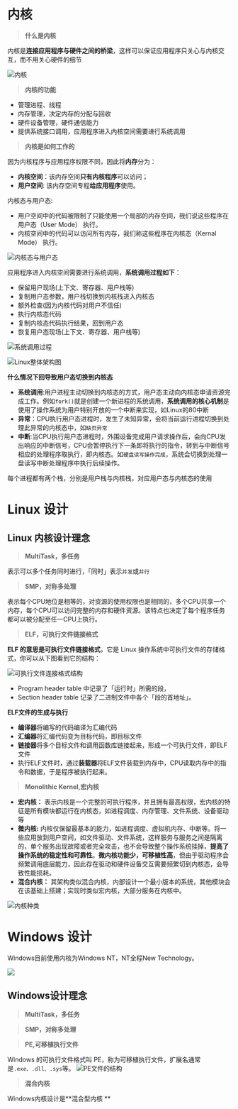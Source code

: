 # 内核

> **什么是内核**

内核是**连接应用程序与硬件之间的桥梁**，这样可以保证应用程序只关心与内核交互，而不用关心硬件的细节

![内核](https://camo.githubusercontent.com/cc34a62de364f9304f9c6f4b79ff6af10094df1b475734ec0bcfe0cabf21c003/68747470733a2f2f63646e2e6a7364656c6976722e6e65742f67682f7869616f6c696e636f6465722f496d616765486f737434406d61696e2f2545362539332538442545342542442539432545372542332542422545372542422539462f2545352538362538352545362541302542382f4b65726e656c5f4c61796f75742e706e67)

> **内核的功能**

- 管理进程、线程
- 内存管理，决定内存的分配与回收
- 硬件设备管理，硬件通信能力
- 提供系统接口调用，应用程序进入内核空间需要进行系统调用

> **内核是如何工作的**

因为内核程序与应用程序权限不同，因此将**内存**分为：

- **内核空间**：该内存空间**只有内核程序**可以访问；
- **用户空间**: 该内存空间专程**给应用程序**使用。

内核态与用户态:

- 用户空间中的代码被限制了只能使用一个局部的内存空间，我们说这些程序在用户态（User Mode） 执行。
- 内核空间中的代码可以访问所有内存，我们称这些程序在内核态（Kernal Mode） 执行。

![内核态与用户态](https://image-static.segmentfault.com/427/529/4275291977-9b51cd6b3651f7d6_fix732)

应用程序进入内核空间需要进行系统调用，**系统调用过程如下**：

- 保留用户现场(上下文、寄存器、用户栈等)
- 复制用户态参数，用户栈切换到内核栈进入内核态
- 额外检查(因为内核代码对用户不信任)
- 执行内核态代码
- 复制内核态代码执行结果，回到用户态
- 恢复用户态现场(上下文、寄存器、用户栈等)

![系统调用过程](https://camo.githubusercontent.com/82fefde343496ea1deb5ed1bccc434795dc9337df828552d49597995430e0cd6/68747470733a2f2f63646e2e6a7364656c6976722e6e65742f67682f7869616f6c696e636f6465722f496d616765486f737434406d61696e2f2545362539332538442545342542442539432545372542332542422545372542422539462f2545352538362538352545362541302542382f73797374656d63616c6c2e706e67)

![Linux整体架构图](https://image-static.segmentfault.com/321/551/321551930-22538985870aeeb2_fix732)

**什么情况下回导致用户态切换到内核态**

- **系统调用**:用户进程主动切换到内核态的方式，用户态主动向内核态申请资源完成工作。例如`fork()`就是创建一个新进程的系统调用，**系统调用的核心机制**是使用了操作系统为用户特别开放的一个中断来实现，如Linux的80中断
- **异常**：CPU执行用户态进程时，发生了未知异常，会将当前运行进程切换到处理此异常的内核态中，如`缺页异常`
- **中断**:当CPU执行用户态进程时，外围设备完成用户请求操作后，会向CPU发出响应的中断信号，CPU会暂停执行下一条即将执行的指令，转到与中断信号相应的处理程序取执行，即内核态。如`硬盘读写操作完成`，系统会切换到处理一盘读写中断处理程序中执行后续操作。

每个进程都有两个栈，分别是用户栈与内核栈，对应用户态与内核态的使用

# Linux 设计

## Linux 内核设计理念

> **MultiTask，多任务**

表示可以多个任务同时进行，「同时」表示`并发`或`并行`

> **SMP，对称多处理**

表示每个CPU地位是相等的，对资源的使用权限也是相同的，多个CPU共享一个内存，每个CPU可以访问完整的内存和硬件资源。该特点也决定了每个程序任务都可以被分配至任一CPU上执行。

> **ELF，可执行文件链接格式**

**ELF 的意思是可执行文件链接格式**，它是 Linux 操作系统中可执行文件的存储格式，你可以从下图看到它的结构：

![可执行文件连接格式结构](https://camo.githubusercontent.com/d92b44c8fc96ba679b1489cabd58892407786c4a3e106be9c2e47d7095f74055/68747470733a2f2f63646e2e6a7364656c6976722e6e65742f67682f7869616f6c696e636f6465722f496d616765486f737434406d61696e2f2545362539332538442545342542442539432545372542332542422545372542422539462f2545352538362538352545362541302542382f456c662e706e67)

- Program header table 中记录了「运行时」所需的段，
-  Section header table 记录了二进制文件中各个「段的首地址」。

**ELF文件的生成与执行**
- **编译器**将编写的代码编译为汇编代码
- **汇编器**将汇编代码变为目标代码，即目标文件
- **链接器**将多个目标文件和调用函数库链接起来，形成一个可执行文件，即ELF文件
- 执行ELF文件时，通过**装载器**将ELF文件装载到内存中，CPU读取内存中的指令和数据，于是程序被执行起来。

> **Monolithic Kernel,宏内核**

- **宏内核：** 表示内核是一个完整的可执行程序，并且拥有最高权限，宏内核的特征是所有模块都运行在内核态，如进程调度、内存管理、文件系统、设备驱动等
- **微内核:** 内核仅保留最基本的能力，如进程调度、虚拟机内存、中断等。将一些应用放到用户空间，如文件驱动、文件系统，这样服务与服务之间是隔离的，单个服务出现故障或者完全攻击，也不会导致整个操作系统挂掉，**提高了操作系统的稳定性和可靠性**。**微内核功能少，可移植性高**，但由于驱动程序会频繁调用底层能力，因此存在驱动和硬件设备交互需要频繁切到内核态，会导致性能损耗。
- **混合内核：** 其架构类似混合内核，内部设计一个最小版本的系统，其他模块会在该基础上搭建；实现时类似宏内核，大部分服务在内核中。

![内核种类](https://camo.githubusercontent.com/29cf7bdaaa70b298ac08f94f2327afab3c3ee9c3fb878331ec4288d2e60d9f8c/68747470733a2f2f63646e2e6a7364656c6976722e6e65742f67682f7869616f6c696e636f6465722f496d616765486f737434406d61696e2f2545362539332538442545342542442539432545372542332542422545372542422539462f2545352538362538352545362541302542382f4f532d737472756374757265322e706e67)

# Windows 设计

Windows目前使用内核为Windows NT，NT全程New Technology。

![](https://camo.githubusercontent.com/6bc7453609f236f5eabb051666ffc2d27664ea8fbbf41d1da17aaf5d2a43ea4d/68747470733a2f2f63646e2e6a7364656c6976722e6e65742f67682f7869616f6c696e636f6465722f496d616765486f737434406d61696e2f2545362539332538442545342542442539432545372542332542422545372542422539462f2545352538362538352545362541302542382f77696e646f774e542e706e67)

## Windows设计理念

> **MultiTask，多任务**

> **SMP，对称多处理**

> **PE,可移植执行文件**

Windows 的可执行文件格式叫 PE，称为可移植执行文件，扩展名通常是`.exe、.dll、.sys`等。
![PE文件的结构](https://camo.githubusercontent.com/28c0458be33abc0e4f777649062d69d2527e039159edc020c7c7407670bbd6d4/68747470733a2f2f63646e2e6a7364656c6976722e6e65742f67682f7869616f6c696e636f6465722f496d616765486f737434406d61696e2f2545362539332538442545342542442539432545372542332542422545372542422539462f2545352538362538352545362541302542382f70652e706e67)

> **混合内核**

Windows内核设计是**混合型内核
**
